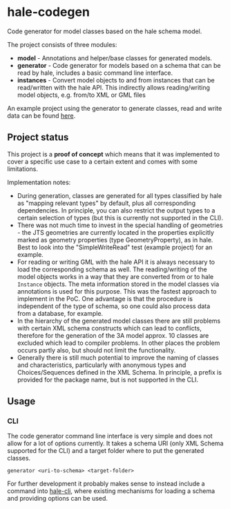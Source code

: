 # hale-codegen

Code generator for model classes based on the hale schema model.

The project consists of three modules:

- **model** - Annotations and helper/base classes for generated models.
- **generator** - Code generator for models based on a schema that can be read by hale, includes a basic command line interface.
- **instances** - Convert model objects to and from instances that can be read/written with the hale API. This indirectly allows reading/writing model objects, e.g. from/to XML or GML files

An example project using the generator to generate classes, read and write data can be found [here](https://github.com/halestudio/hale-codegen-example).

## Project status

This project is a **proof of concept** which means that it was implemented to cover a specific use case to a certain extent and comes with some limitations.

Implementation notes:

- During generation, classes are generated for all types classified by hale as "mapping relevant types" by default, plus all corresponding dependencies. In principle, you can also restrict the output types to a certain selection of types (but this is currently not supported in the CLI).
- There was not much time to invest in the special handling of geometries - the JTS geometries are currently located in the properties explicitly marked as geometry properties (type GeometryProperty), as in hale. Best to look into the "SimpleWriteRead" test (example project) for an example.
- For reading or writing GML with the hale API it is always necessary to load the corresponding schema as well. The reading/writing of the model objects works in a way that they are converted from or to hale `Instance` objects. The meta information stored in the model classes via annotations is used for this purpose. This was the fastest approach to implement in the PoC. One advantage is that the procedure is independent of the type of schema, so one could also process data from a database, for example.
- In the hierarchy of the generated model classes there are still problems with certain XML schema constructs which can lead to conflicts, therefore for the generation of the 3A model approx. 10 classes are excluded which lead to compiler problems. In other places the problem occurs partly also, but should not limit the functionality.
- Generally there is still much potential to improve the naming of classes and characteristics, particularly with anonymous types and Choices/Sequences defined in the XML Schema. In principle, a prefix is provided for the package name, but is not supported in the CLI.

## Usage

### CLI

The code generator command line interface is very simple and does not allow for a lot of options currently.
It takes a schema URI (only XML Schema supported for the CLI) and a target folder where to put the generated classes.

```
generator <uri-to-schema> <target-folder>
```

For further development it probably makes sense to instead include a command into [hale-cli](https://github.com/halestudio/hale-cli), where existing mechanisms for loading a schema and providing options can be used.
